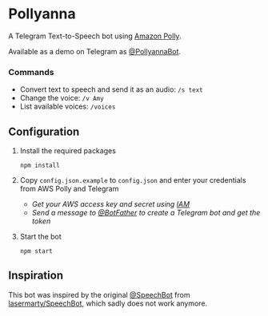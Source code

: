 # Pollyanna

A Telegram Text-to-Speech bot using [Amazon Polly](https://aws.amazon.com/polly/).

Available as a demo on Telegram as [@PollyannaBot](https://telegram.me/PollyannaBot).

### Commands

- Convert text to speech and send it as an audio: `/s text`
- Change the voice: `/v Amy`
- List available voices: `/voices`


## Configuration

1. Install the required packages

	```
	npm install
	```

2. Copy `config.json.example` to `config.json` and enter your credentials from AWS Polly and Telegram
	- *Get your AWS access key and secret using [IAM](https://aws.amazon.com/pt/iam/)*
	- *Send a message to [@BotFather](https://telegram.me/BotFather) to create a Telegram bot and get the token*

3. Start the bot
	
	```
	npm start
	```
	
## Inspiration

This bot was inspired by the original [@SpeechBot](https://telegram.me/SpeechBot) from [lasermarty/SpeechBot](https://github.com/lasermarty/SpeechBot), which sadly does not work anymore.
